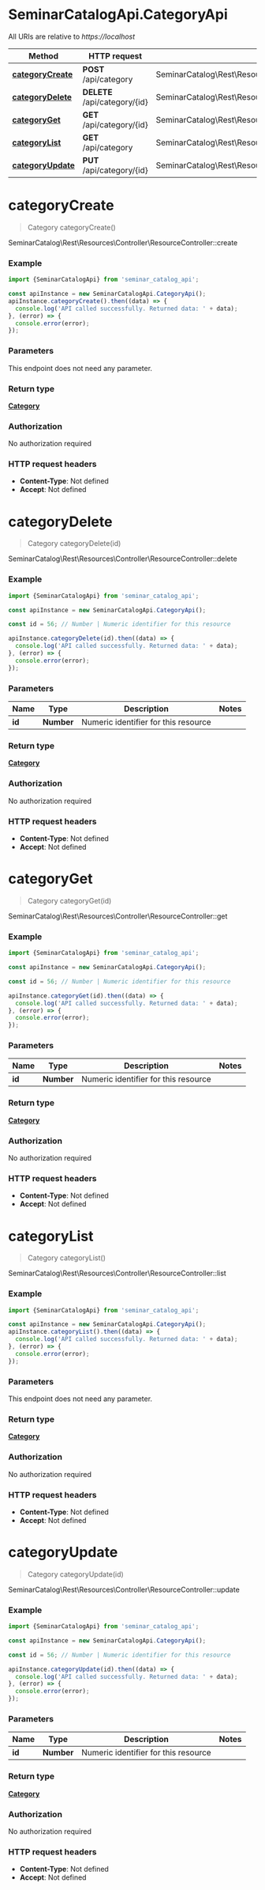 # SeminarCatalogApi.CategoryApi

All URIs are relative to *https://localhost*

Method | HTTP request | Description
------------- | ------------- | -------------
[**categoryCreate**](CategoryApi.md#categoryCreate) | **POST** /api/category | SeminarCatalog\\Rest\\Resources\\Controller\\ResourceController::create
[**categoryDelete**](CategoryApi.md#categoryDelete) | **DELETE** /api/category/{id} | SeminarCatalog\\Rest\\Resources\\Controller\\ResourceController::delete
[**categoryGet**](CategoryApi.md#categoryGet) | **GET** /api/category/{id} | SeminarCatalog\\Rest\\Resources\\Controller\\ResourceController::get
[**categoryList**](CategoryApi.md#categoryList) | **GET** /api/category | SeminarCatalog\\Rest\\Resources\\Controller\\ResourceController::list
[**categoryUpdate**](CategoryApi.md#categoryUpdate) | **PUT** /api/category/{id} | SeminarCatalog\\Rest\\Resources\\Controller\\ResourceController::update


<a name="categoryCreate"></a>
# **categoryCreate**
> Category categoryCreate()

SeminarCatalog\\Rest\\Resources\\Controller\\ResourceController::create

### Example
```javascript
import {SeminarCatalogApi} from 'seminar_catalog_api';

const apiInstance = new SeminarCatalogApi.CategoryApi();
apiInstance.categoryCreate().then((data) => {
  console.log('API called successfully. Returned data: ' + data);
}, (error) => {
  console.error(error);
});

```

### Parameters
This endpoint does not need any parameter.

### Return type

[**Category**](Category.md)

### Authorization

No authorization required

### HTTP request headers

 - **Content-Type**: Not defined
 - **Accept**: Not defined

<a name="categoryDelete"></a>
# **categoryDelete**
> Category categoryDelete(id)

SeminarCatalog\\Rest\\Resources\\Controller\\ResourceController::delete

### Example
```javascript
import {SeminarCatalogApi} from 'seminar_catalog_api';

const apiInstance = new SeminarCatalogApi.CategoryApi();

const id = 56; // Number | Numeric identifier for this resource

apiInstance.categoryDelete(id).then((data) => {
  console.log('API called successfully. Returned data: ' + data);
}, (error) => {
  console.error(error);
});

```

### Parameters

Name | Type | Description  | Notes
------------- | ------------- | ------------- | -------------
 **id** | **Number**| Numeric identifier for this resource | 

### Return type

[**Category**](Category.md)

### Authorization

No authorization required

### HTTP request headers

 - **Content-Type**: Not defined
 - **Accept**: Not defined

<a name="categoryGet"></a>
# **categoryGet**
> Category categoryGet(id)

SeminarCatalog\\Rest\\Resources\\Controller\\ResourceController::get

### Example
```javascript
import {SeminarCatalogApi} from 'seminar_catalog_api';

const apiInstance = new SeminarCatalogApi.CategoryApi();

const id = 56; // Number | Numeric identifier for this resource

apiInstance.categoryGet(id).then((data) => {
  console.log('API called successfully. Returned data: ' + data);
}, (error) => {
  console.error(error);
});

```

### Parameters

Name | Type | Description  | Notes
------------- | ------------- | ------------- | -------------
 **id** | **Number**| Numeric identifier for this resource | 

### Return type

[**Category**](Category.md)

### Authorization

No authorization required

### HTTP request headers

 - **Content-Type**: Not defined
 - **Accept**: Not defined

<a name="categoryList"></a>
# **categoryList**
> Category categoryList()

SeminarCatalog\\Rest\\Resources\\Controller\\ResourceController::list

### Example
```javascript
import {SeminarCatalogApi} from 'seminar_catalog_api';

const apiInstance = new SeminarCatalogApi.CategoryApi();
apiInstance.categoryList().then((data) => {
  console.log('API called successfully. Returned data: ' + data);
}, (error) => {
  console.error(error);
});

```

### Parameters
This endpoint does not need any parameter.

### Return type

[**Category**](Category.md)

### Authorization

No authorization required

### HTTP request headers

 - **Content-Type**: Not defined
 - **Accept**: Not defined

<a name="categoryUpdate"></a>
# **categoryUpdate**
> Category categoryUpdate(id)

SeminarCatalog\\Rest\\Resources\\Controller\\ResourceController::update

### Example
```javascript
import {SeminarCatalogApi} from 'seminar_catalog_api';

const apiInstance = new SeminarCatalogApi.CategoryApi();

const id = 56; // Number | Numeric identifier for this resource

apiInstance.categoryUpdate(id).then((data) => {
  console.log('API called successfully. Returned data: ' + data);
}, (error) => {
  console.error(error);
});

```

### Parameters

Name | Type | Description  | Notes
------------- | ------------- | ------------- | -------------
 **id** | **Number**| Numeric identifier for this resource | 

### Return type

[**Category**](Category.md)

### Authorization

No authorization required

### HTTP request headers

 - **Content-Type**: Not defined
 - **Accept**: Not defined


